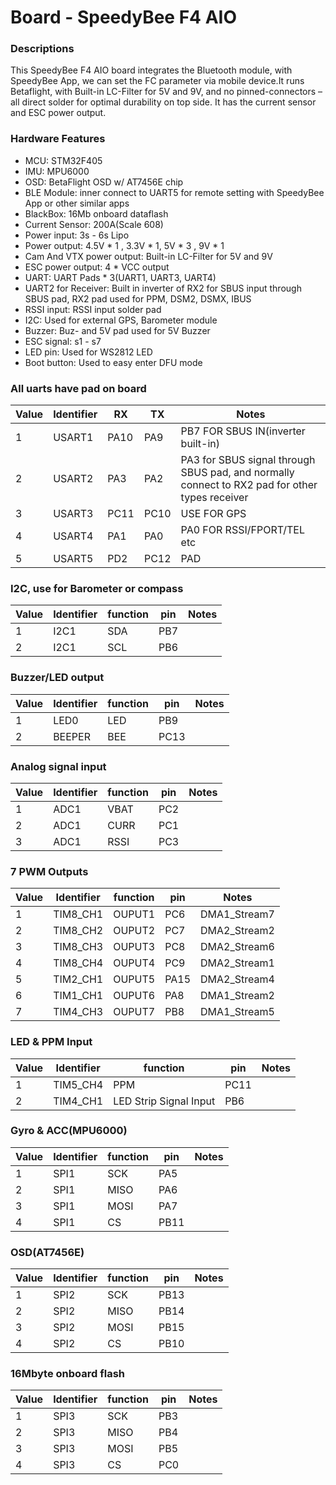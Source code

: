 # Board - SpeedyBee F4 AIO

### Descriptions
This SpeedyBee F4 AIO board integrates the Bluetooth module, with SpeedyBee App, we can set the FC parameter via mobile device.It runs Betaflight, with Built-in LC-Filter for 5V and 9V, and  no pinned-connectors – all direct solder for optimal durability on top side. It has the current sensor and ESC power output. 

### Hardware Features
* MCU: STM32F405
* IMU: MPU6000
* OSD: BetaFlight OSD w/ AT7456E chip
* BLE Module: inner connect to UART5 for remote setting with SpeedyBee App or other similar apps
* BlackBox: 16Mb onboard dataflash
* Current Sensor: 200A(Scale 608)
* Power input: 3s - 6s Lipo
* Power output: 4.5V * 1 , 3.3V * 1, 5V * 3 , 9V * 1
* Cam And VTX power output: Built-in LC-Filter for 5V and 9V
* ESC power output: 4 * VCC output
* UART: UART Pads * 3(UART1, UART3, UART4)
* UART2 for Receiver: Built in inverter of RX2 for SBUS input through SBUS pad, RX2 pad used for PPM, DSM2, DSMX, IBUS
* RSSI input: RSSI input solder pad
* I2C: Used for external GPS, Barometer module
* Buzzer: Buz- and 5V pad used for 5V Buzzer
* ESC signal: s1 - s7
* LED pin: Used for WS2812 LED
* Boot button: Used to easy enter DFU mode



### All uarts have pad on board 
| Value | Identifier   | RX   | TX   | Notes                                                                                       |
| ----- | ------------ | -----| -----| ------------------------------------------------------------------------------------------- |
| 1     | USART1       | PA10  |  PA9 |  PB7 FOR SBUS IN(inverter built-in)                                                         |
| 2     | USART2       | PA3  |  PA2 |  PA3 for SBUS signal through SBUS pad,                                                               and normally connect to RX2 pad for other types receiver |
| 3     | USART3       | PC11 |  PC10|  USE FOR GPS                                                                                |
| 4     | USART4       | PA1  |  PA0 |  PA0 FOR RSSI/FPORT/TEL etc                                                                 |
| 5     | USART5       | PD2  |  PC12|  PAD                                                                                        |


### I2C, use for Barometer or compass
| Value | Identifier   | function |  pin   | Notes                                                                                 |
| ----- | ------------ | ---------| -------| ------------------------------------------------------------------------------------- |                                                                                      
| 1     | I2C1         |    SDA   |  PB7   | 
| 2     | I2C1         |    SCL   |  PB6   | 


### Buzzer/LED output 
| Value | Identifier   | function |  pin   | Notes                                                                                 |
| ----- | ------------ | ---------| -------| ------------------------------------------------------------------------------------- |                                                                                      
| 1     | LED0         |    LED   |  PB9  | 
| 2     | BEEPER       |    BEE   |  PC13  | 


### Analog signal input
| Value | Identifier   | function  |  pin  | Notes                                                                                 |
| ----- | ------------ | ----------| ------| ------------------------------------------------------------------------------------- |                                                                                       
| 1     | ADC1         |    VBAT   |  PC2  | 
| 2     | ADC1         |    CURR   |  PC1  | 
| 3     | ADC1         |    RSSI   |  PC3  | 


### 7 PWM Outputs
| Value | Identifier   | function  |  pin  | Notes                                                                                 |
| ----- | ------------ | ----------| ------| ------------------------------------------------------------------------------------- |                                        
| 1     | TIM8_CH1     |    OUPUT1 |  PC6  |  DMA1_Stream7
| 2     | TIM8_CH2     |    OUPUT2 |  PC7  |  DMA2_Stream2
| 3     | TIM8_CH3     |    OUPUT3 |  PC8  |  DMA2_Stream6
| 4     | TIM8_CH4     |    OUPUT4 |  PC9  |  DMA2_Stream1
| 5     | TIM2_CH1     |    OUPUT5 |  PA15 |  DMA2_Stream4
| 6     | TIM1_CH1     |    OUPUT6 |  PA8  |  DMA1_Stream2
| 7     | TIM4_CH3     |    OUPUT7 |  PB8  |  DMA1_Stream5

### LED & PPM Input
| Value | Identifier   | function  |  pin  | Notes                                                                                 |
| ----- | ------------ | ----------| ------| ------------------------------------------------------------------------------------- |                                        
| 1     | TIM5_CH4     |    PPM |  PC11  | 
| 2     | TIM4_CH1     |    LED Strip Signal Input |  PB6  | 


### Gyro & ACC(MPU6000)
| Value | Identifier   | function |  pin   | Notes                                                                                 |
| ----- | ------------ | ---------| -------| ------------------------------------------------------------------------------------- |                                                                                      
| 1     | SPI1         |    SCK   |  PA5   | 
| 2     | SPI1         |    MISO  |  PA6   | 
| 3     | SPI1         |    MOSI  |  PA7   | 
| 4     | SPI1         |    CS    |  PB11   | 

### OSD(AT7456E)
| Value | Identifier   | function |  pin   | Notes                                                                                 |
| ----- | ------------ | ---------| -------| ------------------------------------------------------------------------------------- |                                                                                      
| 1     | SPI2         |    SCK   |  PB13  | 
| 2     | SPI2         |    MISO  |  PB14  | 
| 3     | SPI2         |    MOSI  |  PB15   | 
| 4     | SPI2         |    CS    |  PB10  |

### 16Mbyte onboard flash
| Value | Identifier   | function |  pin   | Notes                                                                                 |
| ----- | ------------ | ---------| -------| ------------------------------------------------------------------------------------- |                                                                                      
| 1     | SPI3         |    SCK   |  PB3  | 
| 2     | SPI3         |    MISO  |  PB4  | 
| 3     | SPI3         |    MOSI  |  PB5   | 
| 4     | SPI3         |    CS    |  PC0  | 




